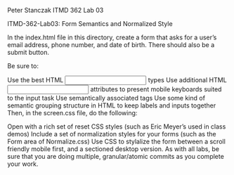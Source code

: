 Peter Stanczak ITMD 362 Lab 03

ITMD-362-Lab03: Form Semantics and Normalized Style

In the index.html file in this directory, create a form that asks for a user’s email address, phone number, and date of birth.
There should also be a submit button.

Be sure to:

Use the best HTML <input> types
Use additional HTML <input> attributes to present mobile keyboards suited to the input task
Use semantically associated <label> tags
Use some kind of semantic grouping structure in HTML to keep labels and inputs together
Then, in the screen.css file, do the following:

Open with a rich set of reset CSS styles (such as Eric Meyer’s used in class demos)
Include a set of normalization styles for your forms (such as the Form area of Normalize.css)
Use CSS to stylalize the form between a scroll friendly mobile first, and a sectioned desktop version.
As with all labs, be sure that you are doing multiple, granular/atomic commits as you complete your work.